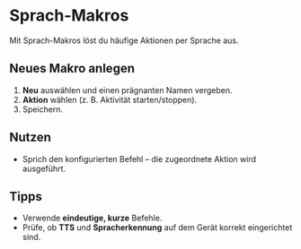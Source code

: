 ﻿# Sprach-Makros

Mit Sprach-Makros l&ouml;st du h&auml;ufige Aktionen per Sprache aus.

## Neues Makro anlegen
1. **Neu** ausw&auml;hlen und einen pr&auml;gnanten Namen vergeben.  
2. **Aktion** w&auml;hlen (z. B. Aktivit&auml;t starten/stoppen).  
3. Speichern.

## Nutzen
- Sprich den konfigurierten Befehl &ndash; die zugeordnete Aktion wird ausgef&uuml;hrt.

## Tipps
- Verwende **eindeutige, kurze** Befehle.  
- Pr&uuml;fe, ob **TTS** und **Spracherkennung** auf dem Ger&auml;t korrekt eingerichtet sind.
